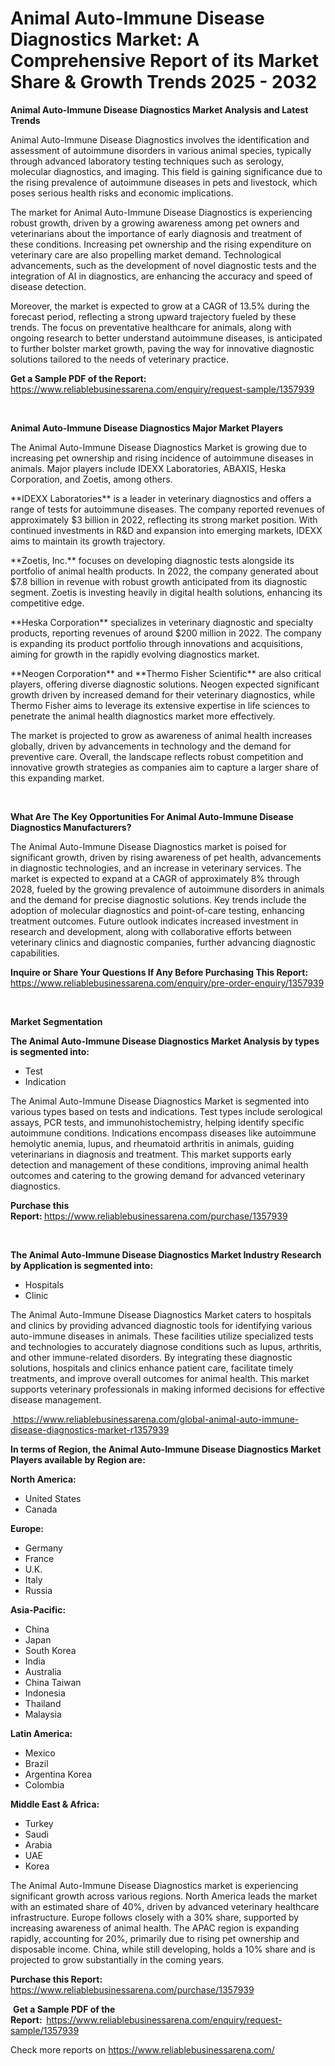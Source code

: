 <p><h1>Animal Auto-Immune Disease Diagnostics Market: A Comprehensive Report of its Market Share & Growth Trends 2025 - 2032</h1></p><p><strong>Animal Auto-Immune Disease Diagnostics Market Analysis and Latest Trends</strong></p>
<p><p>Animal Auto-Immune Disease Diagnostics involves the identification and assessment of autoimmune disorders in various animal species, typically through advanced laboratory testing techniques such as serology, molecular diagnostics, and imaging. This field is gaining significance due to the rising prevalence of autoimmune diseases in pets and livestock, which poses serious health risks and economic implications.</p><p>The market for Animal Auto-Immune Disease Diagnostics is experiencing robust growth, driven by a growing awareness among pet owners and veterinarians about the importance of early diagnosis and treatment of these conditions. Increasing pet ownership and the rising expenditure on veterinary care are also propelling market demand. Technological advancements, such as the development of novel diagnostic tests and the integration of AI in diagnostics, are enhancing the accuracy and speed of disease detection.</p><p>Moreover, the market is expected to grow at a CAGR of 13.5% during the forecast period, reflecting a strong upward trajectory fueled by these trends. The focus on preventative healthcare for animals, along with ongoing research to better understand autoimmune diseases, is anticipated to further bolster market growth, paving the way for innovative diagnostic solutions tailored to the needs of veterinary practice.</p></p>
<p><strong>Get a Sample PDF of the Report:&nbsp;</strong> <a href="https://www.reliablebusinessarena.com/enquiry/request-sample/1357939?utm_campaign=2133&utm_medium=2&utm_source=Github&utm_content=ia&utm_term=04032025&utm_id=animal-auto-immune-disease-diagnostics">https://www.reliablebusinessarena.com/enquiry/request-sample/1357939</a></p>
<p>&nbsp;</p>
<p><strong>Animal Auto-Immune Disease Diagnostics Major Market Players</strong></p>
<p><p>The Animal Auto-Immune Disease Diagnostics Market is growing due to increasing pet ownership and rising incidence of autoimmune diseases in animals. Major players include IDEXX Laboratories, ABAXIS, Heska Corporation, and Zoetis, among others.</p><p>**IDEXX Laboratories** is a leader in veterinary diagnostics and offers a range of tests for autoimmune diseases. The company reported revenues of approximately $3 billion in 2022, reflecting its strong market position. With continued investments in R&D and expansion into emerging markets, IDEXX aims to maintain its growth trajectory.</p><p>**Zoetis, Inc.** focuses on developing diagnostic tests alongside its portfolio of animal health products. In 2022, the company generated about $7.8 billion in revenue with robust growth anticipated from its diagnostic segment. Zoetis is investing heavily in digital health solutions, enhancing its competitive edge.</p><p>**Heska Corporation** specializes in veterinary diagnostic and specialty products, reporting revenues of around $200 million in 2022. The company is expanding its product portfolio through innovations and acquisitions, aiming for growth in the rapidly evolving diagnostics market.</p><p>**Neogen Corporation** and **Thermo Fisher Scientific** are also critical players, offering diverse diagnostic solutions. Neogen expected significant growth driven by increased demand for their veterinary diagnostics, while Thermo Fisher aims to leverage its extensive expertise in life sciences to penetrate the animal health diagnostics market more effectively.</p><p>The market is projected to grow as awareness of animal health increases globally, driven by advancements in technology and the demand for preventive care. Overall, the landscape reflects robust competition and innovative growth strategies as companies aim to capture a larger share of this expanding market.</p></p>
<p>&nbsp;</p>
<p><strong>What Are The Key Opportunities For Animal Auto-Immune Disease Diagnostics Manufacturers?</strong></p>
<p><p>The Animal Auto-Immune Disease Diagnostics market is poised for significant growth, driven by rising awareness of pet health, advancements in diagnostic technologies, and an increase in veterinary services. The market is expected to expand at a CAGR of approximately 8% through 2028, fueled by the growing prevalence of autoimmune disorders in animals and the demand for precise diagnostic solutions. Key trends include the adoption of molecular diagnostics and point-of-care testing, enhancing treatment outcomes. Future outlook indicates increased investment in research and development, along with collaborative efforts between veterinary clinics and diagnostic companies, further advancing diagnostic capabilities.</p></p>
<p><strong>Inquire or Share Your Questions If Any Before Purchasing This Report:</strong> <a href="https://www.reliablebusinessarena.com/enquiry/pre-order-enquiry/1357939?utm_campaign=2133&utm_medium=2&utm_source=Github&utm_content=ia&utm_term=04032025&utm_id=animal-auto-immune-disease-diagnostics">https://www.reliablebusinessarena.com/enquiry/pre-order-enquiry/1357939</a></p>
<p>&nbsp;</p>
<p><strong>Market Segmentation</strong></p>
<p><strong>The Animal Auto-Immune Disease Diagnostics Market Analysis by types is segmented into:</strong></p>
<p><ul><li>Test</li><li>Indication</li></ul></p>
<p><p>The Animal Auto-Immune Disease Diagnostics Market is segmented into various types based on tests and indications. Test types include serological assays, PCR tests, and immunohistochemistry, helping identify specific autoimmune conditions. Indications encompass diseases like autoimmune hemolytic anemia, lupus, and rheumatoid arthritis in animals, guiding veterinarians in diagnosis and treatment. This market supports early detection and management of these conditions, improving animal health outcomes and catering to the growing demand for advanced veterinary diagnostics.</p></p>
<p><strong>Purchase this Report:&nbsp;</strong><a href="https://www.reliablebusinessarena.com/purchase/1357939?utm_campaign=2133&utm_medium=2&utm_source=Github&utm_content=ia&utm_term=04032025&utm_id=animal-auto-immune-disease-diagnostics">https://www.reliablebusinessarena.com/purchase/1357939</a></p>
<p>&nbsp;</p>
<p><strong>The Animal Auto-Immune Disease Diagnostics Market Industry Research by Application is segmented into:</strong></p>
<p><ul><li>Hospitals</li><li>Clinic</li></ul></p>
<p><p>The Animal Auto-Immune Disease Diagnostics Market caters to hospitals and clinics by providing advanced diagnostic tools for identifying various auto-immune diseases in animals. These facilities utilize specialized tests and technologies to accurately diagnose conditions such as lupus, arthritis, and other immune-related disorders. By integrating these diagnostic solutions, hospitals and clinics enhance patient care, facilitate timely treatments, and improve overall outcomes for animal health. This market supports veterinary professionals in making informed decisions for effective disease management.</p></p>
<p><a href="https://www.reliablebusinessarena.com/global-animal-auto-immune-disease-diagnostics-market-r1357939?utm_campaign=2133&utm_medium=2&utm_source=Github&utm_content=ia&utm_term=04032025&utm_id=animal-auto-immune-disease-diagnostics">&nbsp;https://www.reliablebusinessarena.com/global-animal-auto-immune-disease-diagnostics-market-r1357939</a></p>
<p><strong>In terms of Region, the Animal Auto-Immune Disease Diagnostics Market Players available by Region are:</strong></p>
<p>
    <p> <strong> North America: </strong>
        <ul>
            <li>United States</li>
            <li>Canada</li>
        </ul>
        </p> 
    <p> <strong> Europe: </strong>
        <ul>
            <li>Germany</li>
            <li>France</li>
            <li>U.K.</li>
            <li>Italy</li>
            <li>Russia</li>
        </ul>
        </p> 
    <p> <strong> Asia-Pacific: </strong>
        <ul>
            <li>China</li>
            <li>Japan</li>
            <li>South Korea</li>
            <li>India</li>
            <li>Australia</li>
            <li>China Taiwan</li>
            <li>Indonesia</li>
            <li>Thailand</li>
            <li>Malaysia</li>
        </ul>
        </p> 
    <p> <strong> Latin America: </strong>
        <ul>
            <li>Mexico</li>
            <li>Brazil</li>
            <li>Argentina Korea</li>
            <li>Colombia</li>
        </ul>
        </p> 
    <p> <strong> Middle East & Africa: </strong>
        <ul>
            <li>Turkey</li>
            <li>Saudi</li>
            <li>Arabia</li>
            <li>UAE</li>
            <li>Korea</li>
        </ul>
    </p>
    </p>
<p><p>The Animal Auto-Immune Disease Diagnostics market is experiencing significant growth across various regions. North America leads the market with an estimated share of 40%, driven by advanced veterinary healthcare infrastructure. Europe follows closely with a 30% share, supported by increasing awareness of animal health. The APAC region is expanding rapidly, accounting for 20%, primarily due to rising pet ownership and disposable income. China, while still developing, holds a 10% share and is projected to grow substantially in the coming years.</p></p>
<p><strong>Purchase this Report: </strong><a href="https://www.reliablebusinessarena.com/purchase/1357939?utm_campaign=2133&utm_medium=2&utm_source=Github&utm_content=ia&utm_term=04032025&utm_id=animal-auto-immune-disease-diagnostics">https://www.reliablebusinessarena.com/purchase/1357939</a></p>
<p>&nbsp;<strong>Get a Sample PDF of the Report:&nbsp;&nbsp;</strong><a href="https://www.reliablebusinessarena.com/enquiry/request-sample/1357939?utm_campaign=2133&utm_medium=2&utm_source=Github&utm_content=ia&utm_term=04032025&utm_id=animal-auto-immune-disease-diagnostics">https://www.reliablebusinessarena.com/enquiry/request-sample/1357939</a></p>
<p><strong></strong></p>
<p>Check more reports on <a href="https://www.reliablebusinessarena.com/?utm_campaign=2133&utm_medium=2&utm_source=Github&utm_content=ia&utm_term=04032025&utm_id=animal-auto-immune-disease-diagnostics">https://www.reliablebusinessarena.com/</a></p>